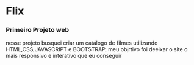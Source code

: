 # Flix
### Primeiro Projeto web 
nesse projeto busquei criar um catálogo de filmes utilizando HTML,CSS,JAVASCRIPT e BOOTSTRAP, meu objrtivo foi deeixar o site o mais responsivo e interativo que eu conseguir
